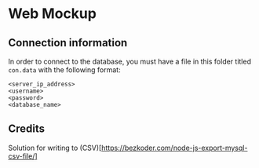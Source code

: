 # Web Mockup
## Connection information
In order to connect to the database, you must have a file in this folder titled `con.data` with the following format:

```
<server_ip_address>
<username>
<password>
<database_name>
```

## Credits
Solution for writing to (CSV)[https://bezkoder.com/node-js-export-mysql-csv-file/]